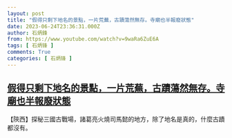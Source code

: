 ```yaml
---
layout: post
title: "假得只剩下地名的景點，一片荒蕪，古蹟蕩然無存。寺廟也半報廢狀態"
date: 2023-06-24T23:36:31.000Z
author: 石炳鋒
from: https://www.youtube.com/watch?v=9waRa6ZuE6A
tags: [ 石炳锋 ]
comments: True
categories: [ 石炳锋 ]
---
```

<!--1687649791000-->
[假得只剩下地名的景點，一片荒蕪，古蹟蕩然無存。寺廟也半報廢狀態](https://www.youtube.com/watch?v=9waRa6ZuE6A)
------

<div>
【陝西】探秘三國古戰場，諸葛亮火燒司馬懿的地方，除了地名是真的，什麼古蹟都沒有。
</div>
